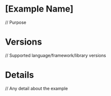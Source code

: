 # [Example Name]
// Purpose

# Versions
// Supported language/framework/library versions

# Details
// Any detail about the example